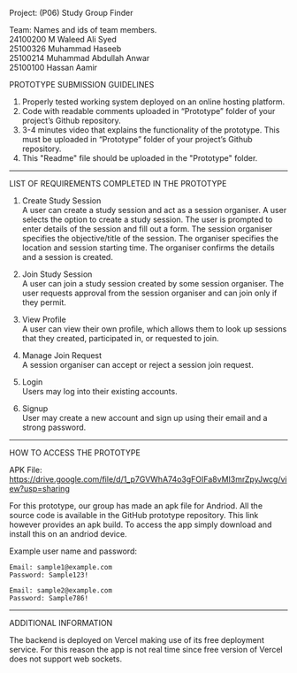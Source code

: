Project: (P06) Study Group Finder

Team: Names and ids of team members. <br>
24100200    M Waleed Ali Syed <br>
25100326    Muhammad Haseeb <br>
25100214    Muhammad Abdullah Anwar <br>
25100100    Hassan Aamir

PROTOTYPE SUBMISSION GUIDELINES

1. Properly tested working system deployed on an online hosting platform.
2. Code with readable comments uploaded in “Prototype” folder of your project’s Github repository.
3. 3-4 minutes video that explains the functionality of the prototype. This must be uploaded in “Prototype” folder of your project’s Github repository.
4. This "Readme" file should be uploaded in the "Prototype" folder. 

------------------------------------------------------------------------------------------------

LIST OF REQUIREMENTS COMPLETED IN THE PROTOTYPE

1. Create Study Session <br>
    A user can create a study session and act as a session organiser.
    A user selects the option to create a study session.
    The user is prompted to enter details of the session and fill out a form.
    The session organiser specifies the objective/title of the session.
    The organiser specifies the location and session starting time.
    The organiser confirms the details and a session is created.

2. Join Study Session <br>
    A user can join a study session created by some session organiser. The user requests approval from the session organiser and can join only if they permit.

3. View Profile <br>
    A user can view their own profile, which allows them to look up sessions that they created, participated in, or requested to join.

4. Manage Join Request <br>
    A session organiser can accept or reject a session join request.

5. Login <br>
    Users may log into their existing accounts.

6. Signup <br>
    User may create a new account and sign up using their email and a strong password. 

------------------------------------------------------------------------------------------------

HOW TO ACCESS THE PROTOTYPE

APK File: https://drive.google.com/file/d/1_p7GVWhA74o3gFOIFa8vMI3mrZpyJwcg/view?usp=sharing

For this prototype, our group has made an apk file for Andriod. All the source code is available in the GitHub prototype repository.
This link however provides an apk build. To access the app simply download and install this on an andriod device. 

Example user name and password:

    Email: sample1@example.com
    Password: Sample123!

    Email: sample2@example.com
    Password: Sample786!

------------------------------------------------------------------------------------------------

ADDITIONAL INFORMATION

The backend is deployed on Vercel making use of its free deployment service. For this reason the app is not real time since free version 
of Vercel does not support web sockets.
